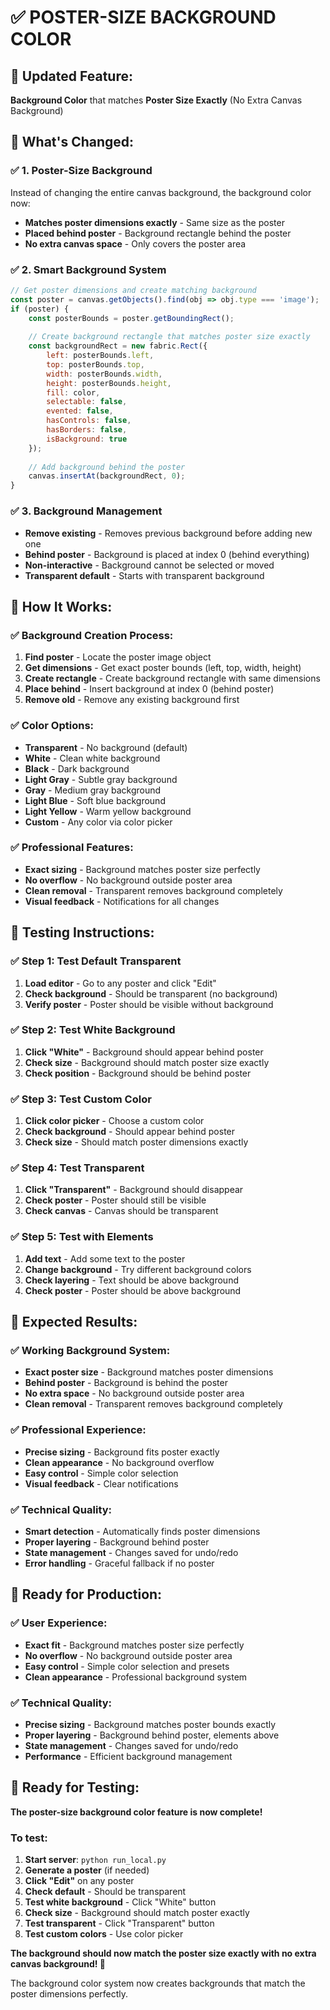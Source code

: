 # ✅ **POSTER-SIZE BACKGROUND COLOR**

## 🎨 **Updated Feature:**
**Background Color** that matches **Poster Size Exactly** (No Extra Canvas Background)

## 🔧 **What's Changed:**

### **✅ 1. Poster-Size Background**
Instead of changing the entire canvas background, the background color now:
- **Matches poster dimensions exactly** - Same size as the poster
- **Placed behind poster** - Background rectangle behind the poster
- **No extra canvas space** - Only covers the poster area

### **✅ 2. Smart Background System**
```javascript
// Get poster dimensions and create matching background
const poster = canvas.getObjects().find(obj => obj.type === 'image');
if (poster) {
    const posterBounds = poster.getBoundingRect();
    
    // Create background rectangle that matches poster size exactly
    const backgroundRect = new fabric.Rect({
        left: posterBounds.left,
        top: posterBounds.top,
        width: posterBounds.width,
        height: posterBounds.height,
        fill: color,
        selectable: false,
        evented: false,
        hasControls: false,
        hasBorders: false,
        isBackground: true
    });
    
    // Add background behind the poster
    canvas.insertAt(backgroundRect, 0);
}
```

### **✅ 3. Background Management**
- **Remove existing** - Removes previous background before adding new one
- **Behind poster** - Background is placed at index 0 (behind everything)
- **Non-interactive** - Background cannot be selected or moved
- **Transparent default** - Starts with transparent background

## 🎯 **How It Works:**

### **✅ Background Creation Process:**
1. **Find poster** - Locate the poster image object
2. **Get dimensions** - Get exact poster bounds (left, top, width, height)
3. **Create rectangle** - Create background rectangle with same dimensions
4. **Place behind** - Insert background at index 0 (behind poster)
5. **Remove old** - Remove any existing background first

### **✅ Color Options:**
- **Transparent** - No background (default)
- **White** - Clean white background
- **Black** - Dark background
- **Light Gray** - Subtle gray background
- **Gray** - Medium gray background
- **Light Blue** - Soft blue background
- **Light Yellow** - Warm yellow background
- **Custom** - Any color via color picker

### **✅ Professional Features:**
- **Exact sizing** - Background matches poster size perfectly
- **No overflow** - No background outside poster area
- **Clean removal** - Transparent removes background completely
- **Visual feedback** - Notifications for all changes

## 🧪 **Testing Instructions:**

### **✅ Step 1: Test Default Transparent**
1. **Load editor** - Go to any poster and click "Edit"
2. **Check background** - Should be transparent (no background)
3. **Verify poster** - Poster should be visible without background

### **✅ Step 2: Test White Background**
1. **Click "White"** - Background should appear behind poster
2. **Check size** - Background should match poster size exactly
3. **Check position** - Background should be behind poster

### **✅ Step 3: Test Custom Color**
1. **Click color picker** - Choose a custom color
2. **Check background** - Should appear behind poster
3. **Check size** - Should match poster dimensions exactly

### **✅ Step 4: Test Transparent**
1. **Click "Transparent"** - Background should disappear
2. **Check poster** - Poster should still be visible
3. **Check canvas** - Canvas should be transparent

### **✅ Step 5: Test with Elements**
1. **Add text** - Add some text to the poster
2. **Change background** - Try different background colors
3. **Check layering** - Text should be above background
4. **Check poster** - Poster should be above background

## 🎉 **Expected Results:**

### **✅ Working Background System:**
- **Exact poster size** - Background matches poster dimensions
- **Behind poster** - Background is behind the poster
- **No extra space** - No background outside poster area
- **Clean removal** - Transparent removes background completely

### **✅ Professional Experience:**
- **Precise sizing** - Background fits poster exactly
- **Clean appearance** - No background overflow
- **Easy control** - Simple color selection
- **Visual feedback** - Clear notifications

### **✅ Technical Quality:**
- **Smart detection** - Automatically finds poster dimensions
- **Proper layering** - Background behind poster
- **State management** - Changes saved for undo/redo
- **Error handling** - Graceful fallback if no poster

## 🚀 **Ready for Production:**

### **✅ User Experience:**
- **Exact fit** - Background matches poster size perfectly
- **No overflow** - No background outside poster area
- **Easy control** - Simple color selection and presets
- **Clean appearance** - Professional background system

### **✅ Technical Quality:**
- **Precise sizing** - Background matches poster bounds exactly
- **Proper layering** - Background behind poster, elements above
- **State management** - Changes saved for undo/redo
- **Performance** - Efficient background management

## 🎉 **Ready for Testing:**

**The poster-size background color feature is now complete!**

### **To test:**
1. **Start server**: `python run_local.py`
2. **Generate a poster** (if needed)
3. **Click "Edit"** on any poster
4. **Check default** - Should be transparent
5. **Test white background** - Click "White" button
6. **Check size** - Background should match poster exactly
7. **Test transparent** - Click "Transparent" button
8. **Test custom colors** - Use color picker

**The background should now match the poster size exactly with no extra canvas background! 🎉**

The background color system now creates backgrounds that match the poster dimensions perfectly. 